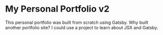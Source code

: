 # My Personal Portfolio v2

This personal portfolio was built from scratch using Gatsby. Why built another portfolio site? I could use a project to learn about JSX and Gatsby.
